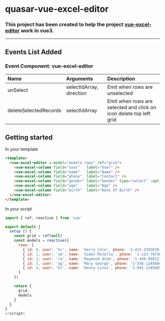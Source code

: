 # quasar-vue-excel-editor

### This project has been created to help the project [vue-excel-editor](https://github.com/cscan/vue-excel-editor) work in vue3.

******

## Events List Added

### Event Component: vue-excel-editor

| Name                  | Arguments                   | Description |
| :---                  | :---                        | :---        |
| unSelect              | selectIdArray, direction    | Emit when rows are unselected |
| deleteSelectedRecords | selectIdArray               | Emit when rows are selected and click on icon delete top left grid |

## Getting started

In your template

```html
<template>
  <vue-excel-editor v-model="models.rows" ref="grid">
    <vue-excel-column field="user"   label="User" />
    <vue-excel-column field="name"   label="Name" />
    <vue-excel-column field="phone"  label="Contact" />
    <vue-excel-column field="gender" label="Gender" type="select" :options="['M', 'F']"/>
    <vue-excel-column field="age"    label="Age" />
    <vue-excel-column field="birth"  label="Date Of Birth" />
  </vue-excel-editor>
</template>
```

In your script
```js
import { ref, reactive } from 'vue'

export default {
  setup () {
    const grid = ref(null)
    const models = reactive({
      rows: [
        { id: 0, user: 'hc', name: 'Harry Cole', phone: '1-415-2345678', gender: 'M', age: 25, birth: '1997-07-01' },
        { id: 1, user: 'sm', name: 'Simon Minolta', phone: '1-123-7675682', gender: 'M', age: 20, birth: '1999-11-12' },
        { id: 2, user: 'ra', name: 'Raymond Atom', phone: '1-456-9981212', gender: 'M', age: 19, birth: '2000-06-11' },
        { id: 3, user: 'ag', name: 'Mary George', phone: '1-556-1245684', gender: 'F', age: 22, birth: '2002-08-01' },
        { id: 4, user: 'kl', name: 'Kenny Linus', phone: '1-891-2345685', gender: 'M', age: 29, birth: '1990-09-01' }
      ]
    })

    return {
      grid,
      models
    }
  }
}
</script>
```
